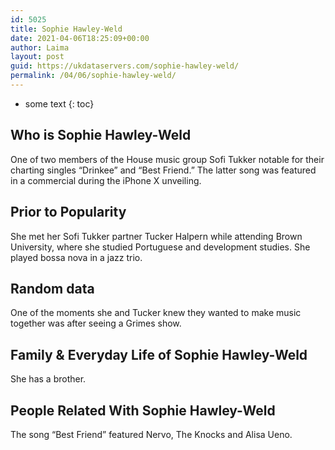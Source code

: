 ```yaml
---
id: 5025
title: Sophie Hawley-Weld
date: 2021-04-06T18:25:09+00:00
author: Laima
layout: post
guid: https://ukdataservers.com/sophie-hawley-weld/
permalink: /04/06/sophie-hawley-weld/
---
```


* some text
{: toc}


## Who is Sophie Hawley-Weld
                  
                  
                  
One of two members of the House music group Sofi Tukker notable for their charting singles &#8220;Drinkee&#8221; and &#8220;Best Friend.&#8221; The latter song was featured in a commercial during the iPhone X unveiling.
                  
              
            
              
            
                
                
                
## Prior to Popularity
                  
                  
                  
She met her Sofi Tukker partner Tucker Halpern while attending Brown University, where she studied Portuguese and development studies. She played bossa nova in a jazz trio.
                  
              
            
              
            
                
                
                
## Random data
                  
                  
                  
One of the moments she and Tucker knew they wanted to make music together was after seeing a Grimes show.
                  
              
            
              
            
                
                
                
## Family & Everyday Life of Sophie Hawley-Weld
                  
                  
                  
She has a brother.
                  
              
            
              
            
                
                
                
## People Related With Sophie Hawley-Weld
                  
                  
                  
The song &#8220;Best Friend&#8221; featured Nervo, The Knocks and Alisa Ueno.
                  
              
            
              
            
                
              
            
              
              
            
            
              
            
          
          
          
